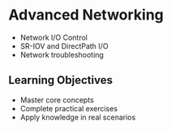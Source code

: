 # Advanced Networking
- Network I/O Control
- SR-IOV and DirectPath I/O
- Network troubleshooting

## Learning Objectives
- Master core concepts
- Complete practical exercises
- Apply knowledge in real scenarios
